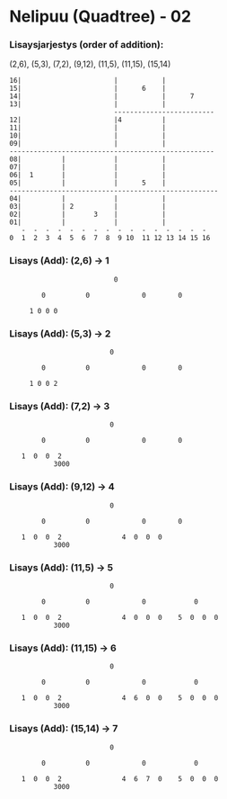 # Nelipuu (Quadtree) - 02

### Lisaysjarjestys (order of addition): 
(2,6), (5,3), (7,2), (9,12), (11,5), (11,15), (15,14)

```
16|                       |           |
15|                       |      6    |
14|                       |           |      7 
13|                       |           |
                          -------------------------
12|                       |4          |
11|                       |           |
10|                       |           |
09|                       |           |
---------------------------------------------------
08|          |            |           |
07|          |            |           |
06|  1       |            |           |
05|          |            |      5    |
----------------------------------------------------
04|          |            |           |
03|          | 2          |           |
02|          |       3    |           |
01|          |            |           |
   -  -  -  -  -  -  -  -  -  -  -  -  -  -  -  - 
0  1  2  3  4  5  6  7  8  9 10  11 12 13 14 15 16
```

### Lisays (Add): (2,6) -> 1
```
                          0

        0          0             0        0

     1 0 0 0
```

### Lisays (Add): (5,3) -> 2

```
                         0

        0          0             0        0

     1 0 0 2         
```

### Lisays (Add): (7,2) -> 3
```
                         0

        0          0             0        0

   1  0  0  2   
           3000 
```

### Lisays (Add): (9,12) -> 4
```
                         0

        0          0             0        0

   1  0  0  2               4  0  0  0
           3000             
```

### Lisays (Add): (11,5) -> 5
```
                         0

        0          0             0            0

   1  0  0  2               4  0  0  0    5  0  0  0
           3000                              
```

### Lisays (Add): (11,15) -> 6

```
                         0

        0          0             0            0

   1  0  0  2               4  6  0  0    5  0  0  0
           3000                              
```

### Lisays (Add): (15,14) -> 7    

```      
                         0

        0          0             0            0

   1  0  0  2               4  6  7  0    5  0  0  0
           3000           
```